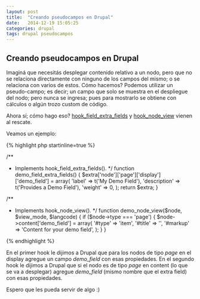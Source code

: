 ```yaml
---
layout: post
title:  "Creando pseudocampos en Drupal"
date:   2014-12-19 15:05:25
categories: drupal
tags: drupal pseudocampos
---
```


## Creando pseudocampos en Drupal

Imaginá que necesitás desplegar contenido relativo a un nodo, pero que no se relaciona directamente con ninguno de los campos del mismo; o se relaciona con varios de estos. Cómo hacemos?  Podemos utilizar un pseudo-campo; es decir; un campo que solo se muestra en el despliegue del nodo; pero nunca se ingresa; pues para mostrarlo se obtiene con cálculos o algún trozo custom de código.

Ahora sí; cómo hago eso? [hook_field_extra_fields](https://api.drupal.org/api/drupal/modules!field!field.api.php/function/hook_field_extra_fields/7) y [hook_node_view](https://api.drupal.org/api/drupal/modules!node!node.api.php/function/hook_node_view/7) vienen al rescate.

Veamos un ejemplo:

{% highlight php startinline=true %}

/**
 * Implements hook_field_extra_fields().
 */
function demo_field_extra_fields() {
  $extra['node']['page']['display']['demo_field'] = array(
    'label' => t('My Demo Field'),
    'description' => t('Provides a Demo Field'),
    'weight' => 0,
  );
  return $extra;
}

/**
 * Implements hook_node_view().
 */
function demo_node_view($node, $view_mode, $langcode) {
  if ($node->type === 'page') {
    $node->content['demo_field'] = array(
      '#type' => 'item',
      '#title' => '',
      '#markup' => 'Content for your demo field',
    );
  }
}

{% endhighlight %}

En el primer hook le dijimos a Drupal que para los nodos de tipo *page* en el display agregue un campo *demo_field* con esas propiedades.
En el segundo hook le dijimos a Drupal que si el nodo es de tipo *page* en content (lo que se va a desplegar) agregue *demo_field* (mismo nombre que el extra field) con esas propiedades.

Espero que les pueda servir de algo :)
